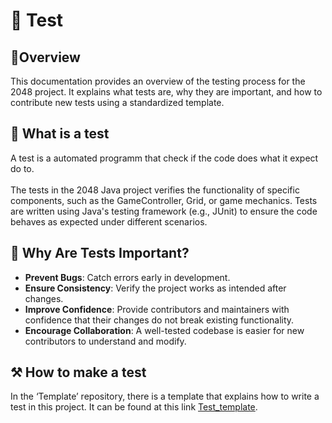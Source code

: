 # 🧪 Test
## 🎄Overview
This documentation provides an overview of the testing process for the 2048 project. It explains what tests are, why they are important, and how to contribute new tests using a standardized template.

## 🧐 What is a test
A test is a automated programm that check if the code does what it expect do to.\
\
The tests in the 2048 Java project verifies the functionality of specific components, such as the GameController, Grid, or game mechanics. Tests are written using Java's testing framework (e.g., JUnit) to ensure the code 
behaves as expected under different scenarios.

## 🚀 Why Are Tests Important?

- **Prevent Bugs**: Catch errors early in development.
- **Ensure Consistency**: Verify the project works as intended after changes.
- **Improve Confidence**: Provide contributors and maintainers with confidence that their changes do not break existing functionality.
- **Encourage Collaboration**: A well-tested codebase is easier for new contributors to understand and modify.

## ⚒️ How to make a test
In the ‘Template’ repository, there is a template that explains how to write a test in this project. It can be found at this link [Test_template]([templatetest](https://github.com/INFOM126-Automated-Software-Engineering/2048-groupe-07/blob/main/template/Test_template.md)).
